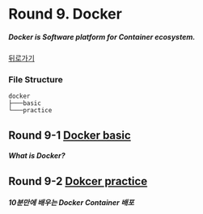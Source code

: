 # Round 9. Docker

##### Docker is Software platform for Container ecosystem.

[뒤로가기](/README.md)

### File Structure

```
docker
├───basic
└───practice
```

## Round 9-1 [Docker basic](/docker/basic/README.md)

##### What is Docker?

## Round 9-2 [Dokcer practice](/docker/practice/README.md)

##### 10분만에 배우는 Docker Container 배포

